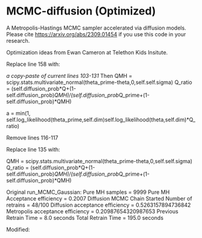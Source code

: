 # MCMC-diffusion (Optimized)
A Metropolis-Hastings MCMC sampler accelerated via diffusion models. Please cite https://arxiv.org/abs/2309.01454 if you use this code in your research.

Optimization ideas from Ewan Cameron at Telethon Kids Insitute.

Replace line 158 with:
 
*a copy-paste of current lines 103-131*
Then
QMH = scipy.stats.multivariate_normal(theta_prime-theta,0,self.self.sigma)
Q_ratio = (self.diffusion_prob*Q+(1-self.diffusion_prob)*QMH)/(self.diffusion_prob*Q_prime+(1-self.diffusion_prob)*QMH)
 
a = min(1, self.log_likelihood(theta_prime,self.dim)self.log_likelihood(theta,self.dim)*Q_ratio)
 
Remove lines 116-117
 
Replace line 135 with:
 
QMH = scipy.stats.multivariate_normal(theta_prime-theta,0,self.self.sigma)
Q_ratio = (self.diffusion_prob*Q+(1-self.diffusion_prob)*QMH)/(self.diffusion_prob*Q_prime+(1-self.diffusion_prob)*QMH)

Original run_MCMC_Gaussian:
Pure MH samples = 9999 Pure MH Acceptance efficiency =  0.2007
Diffusion MCMC Chain Started
Number of retrains = 48/100
Diffusion acceptance efficiency = 0.5263157894736842
Metropolis acceptance efficiency = 0.20987654320987653
Previous Retrain Time = 8.0 seconds 
Total Retrain Time = 195.0 seconds 

Modified:
